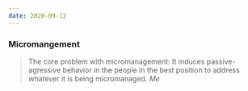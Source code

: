 ```yaml
---
date: 2020-09-12
---
```


### Micromangement

> The core problem with micromanagement: It induces passive-agressive behavior in the people in the best position to address whatever it is being micromanaged. *Me*

<Wit>
